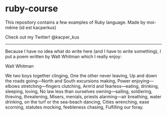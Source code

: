 # ruby-course

This repository contains a few examples of Ruby language.
Made by moi-même (id est kacperkus)

Check out my Twitter!
@kacper_kus

***

Because I have no idea what do write here (and I have to write something),
I put a poem written by Walt Whitman which I really enjoy:

Walt Whitman

We two boys together clinging,
One the other never leaving,
Up and down the roads going—North and South excursions making,
Power enjoying—elbows stretching—fingers clutching,
Arm’d and fearless—eating, drinking, sleeping, loving,
No law less than ourselves owning—sailing, soldiering, thieving, threatening,
Misers, menials, priests alarming—air breathing, water drinking, on the turf or the sea-beach dancing,
Cities wrenching, ease scorning, statutes mocking, feebleness chasing,
Fulfilling our foray.
